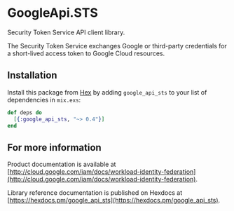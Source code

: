# GoogleApi.STS

Security Token Service API client library.

The Security Token Service exchanges Google or third-party credentials for a short-lived access token to Google Cloud resources.

## Installation

Install this package from [Hex](https://hex.pm) by adding
`google_api_sts` to your list of dependencies in `mix.exs`:

```elixir
def deps do
  [{:google_api_sts, "~> 0.4"}]
end
```

## For more information

Product documentation is available at [http://cloud.google.com/iam/docs/workload-identity-federation](http://cloud.google.com/iam/docs/workload-identity-federation).

Library reference documentation is published on Hexdocs at
[https://hexdocs.pm/google_api_sts](https://hexdocs.pm/google_api_sts).

